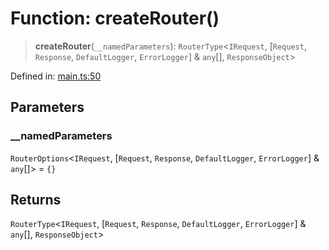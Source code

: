 # Function: createRouter()

> **createRouter**(`__namedParameters`): `RouterType`\<`IRequest`, \[`Request`, `Response`, `DefaultLogger`, `ErrorLogger`\] & `any`[], `ResponseObject`\>

Defined in: [main.ts:50](https://github.com/kaibun/appwrite-fn-router/blob/9616e61c1f34335765f26e66e2bf8c0469d73023/src/main.ts#L50)

## Parameters

### \_\_namedParameters

`RouterOptions`\<`IRequest`, \[`Request`, `Response`, `DefaultLogger`, `ErrorLogger`\] & `any`[]\> = `{}`

## Returns

`RouterType`\<`IRequest`, \[`Request`, `Response`, `DefaultLogger`, `ErrorLogger`\] & `any`[], `ResponseObject`\>

